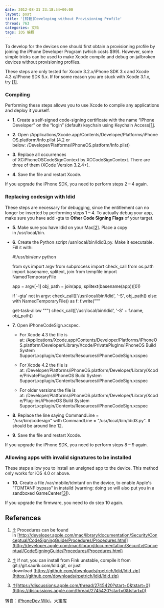 ```yaml
---
date: 2012-08-31 23:18:54+00:00
layout: post
title: '[转载]Developing without Provisioning Profile'
thread: 763
categories: 文档
tags: iOS 编程
---
```


To develop for the devices one should first obtain a provisioning profile by joining the iPhone Developer Program (which costs $99). However, some simple tricks can be used to make Xcode compile and debug on jailbroken devices without provisioning profiles.

These steps are only tested for Xcode 3.2.x/iPhone SDK 3.x and Xcode 4.3.x/iPhone SDK 5.x. If for some reason you are stuck with Xcode 3.1.x, try [[1]](http://iphonesdkdev.blogspot.com/2009/06/use-xcode-312-to-build-sdk-30-app-to-30.html).<!-- more -->




### Compiling


Performing these steps allows you to use Xcode to compile any applications and deploy it yourself.



	
  * **1.** Create a self-signed code-signing certificate with the name “iPhone Developer” on the “login” (default) keychain using Keychain Access[[1]](http://www.iphonedevwiki.net/index.php/Xcode#cite_note-0).

	
  * **2.** Open /Applications/Xcode.app/Contents/Developer/Platforms/iPhoneOS.platform/Info.plist (4.2 or below: /Developer/Platforms/iPhoneOS.platform/Info.plist)

	
  * **3.** Replace all occurrences of XCiPhoneOSCodeSignContext by XCCodeSignContext. There are three of them (XCode Version 3.2.4+).

	
  * **4.** Save the file and restart Xcode.


If you upgrade the iPhone SDK, you need to perform steps 2 – 4 again.




### Replacing codesign with ldid


These steps are necessary for debugging, since the entitlement can no longer be inserted by performing steps 1 – 4. To actually debug your app, make sure you have add -gta to **Other Code Signing Flags** of your target.



	
  * **5.** Make sure you have ldid on your Mac[[2]](http://www.iphonedevwiki.net/index.php/Xcode#cite_note-1). Place a copy in /usr/local/bin.

	
  * **6.** Create the Python script /usr/local/bin/ldid3.py. Make it executable. Fill it with:









    
    #!/usr/bin/env python
    
    from sys import argv
    from subprocess import check_call
    from os.path import basename, splitext, join
    from tempfile import NamedTemporaryFile
    
    app = argv[-1]
    obj_path = join(app, splitext(basename(app))[0])
    
    if '-gta' not in argv:
        check_call(['/usr/local/bin/ldid', '-S', obj_path])
    else:
        with NamedTemporaryFile() as f:
            f.write("""
    <!DOCTYPE plist PUBLIC "-//Apple//DTD PLIST 1.0//EN" "http://www.apple.com/DTDs/PropertyList-1.0.dtd">
    <plist version="1.0">
      <dict>
        <key>get-task-allow</key>
        <true/>
      </dict>
    </plist>
            """)
            check_call(['/usr/local/bin/ldid', '-S' + f.name, obj_path])











	
  * **7.** Open iPhoneCodeSign.xcspec.

	
    * For Xcode 4.3 the file is at: /Applications/Xcode.app/Contents/Developer/Platforms/iPhoneOS.platform/Developer/Library/Xcode/PrivatePlugIns/iPhoneOS Build System Support.xcplugin/Contents/Resources/iPhoneCodeSign.xcspec

	
    * For Xcode 4.2 the file is at: /Developer/Platforms/iPhoneOS.platform/Developer/Library/Xcode/PrivatePlugIns/iPhoneOS Build System Support.xcplugin/Contents/Resources/iPhoneCodeSign.xcspec

	
    * For older versions the file is at: /Developer/Platforms/iPhoneOS.platform/Developer/Library/Xcode/Plug-ins/iPhoneOS Build System Support.xcplugin/Contents/Resources/iPhoneCodeSign.xcspec




	
  * **8.** Replace the line saying CommandLine = "/usr/bin/codesign" with CommandLine = "/usr/local/bin/ldid3.py". It should be around line 12.

	
  * **9.** Save the file and restart Xcode.


If you upgrade the iPhone SDK, you need to perform steps 8 – 9 again.




### Allowing apps with invalid signatures to be installed


These steps allow you to install an unsigned app to the device. This method only works for iOS 4.0 or above.



	
  * **10.** Create a file /var/mobile/tdmtanf on the device, to enable Apple's "TDMTANF bypass" in installd (warning: doing so will also put you in a sandboxed GameCenter[[3]](http://www.iphonedevwiki.net/index.php/Xcode#cite_note-2)).


If you upgrade the firmware, you need to do step 10 again.




## References





	
  1. [↑](http://www.iphonedevwiki.net/index.php/Xcode#cite_ref-0) Procedures can be found in [http://developer.apple.com/mac/library/documentation/Security/Conceptual/CodeSigningGuide/Procedures/Procedures.html](http://developer.apple.com/mac/library/documentation/Security/Conceptual/CodeSigningGuide/Procedures/Procedures.html)

	
  2. [↑](http://www.iphonedevwiki.net/index.php/Xcode#cite_ref-1) If not, you can install from Fink unstable, compile it from git://git.saurik.com/ldid.git, or just download [https://github.com/downloads/rpetrich/ldid/ldid.zip](https://github.com/downloads/rpetrich/ldid/ldid.zip)

	
  3. [↑](http://www.iphonedevwiki.net/index.php/Xcode#cite_ref-2)[https://discussions.apple.com/thread/2745420?start=0&tstart=0](https://discussions.apple.com/thread/2745420?start=0&tstart=0)


转自：[iPhoneDev Wiki](http://www.iphonedevwiki.net/index.php/Xcode#Developing_without_Provisioning_Profile)，大宝库
